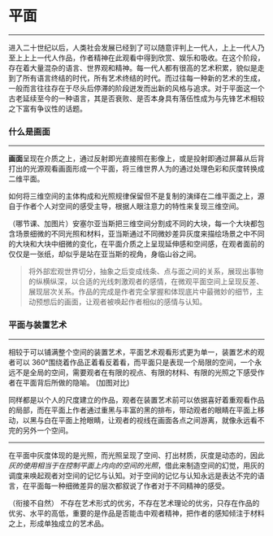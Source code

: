# 平面

----------

   进入二十世纪以后，人类社会发展已经到了可以随意评判上一代人，上上一代人乃至上上上一代人作品，作者精神在此观看中得到欣赏、娱乐和吸收。在这个阶段，存在着大量混杂的语言、世界观和精神。每一代人都有很高的艺术积累，貌似是走到了所有语言终结的时代，所有艺术终结的时代。而过往每一种新的艺术的生成，一般而言往往存在于尽头后停滞的阶段迸发而出新的风格与追求。对于平面这一个古老延续至今的一种语言，其是否衰败、是否本身具有落伍性成为与先锋艺术相较之下富有争议性的话题。

### 什么是画面

----------

   **画面**呈现在介质之上，通过反射即光直接照在影像上，或是投射即通过屏幕从后背打出的光源观看画面形成一个平面，将三维世界人为的通过处理色彩和灰度转换成二维平面。

如何将三维空间的主体构成和光照规律保留但不是复制的演绎在二维平面之上，源自于作者个人对空间的感受主导，根据人眼注意力的特性来复现三维空间。
>
（哪节课、加图片）安塞尔亚当斯把三维空间分割成不同的大块，每一个大块都包含场景细微的不同光照和材料，亚当斯通过不同微妙差异灰度来描绘场景之中不同的大块和大块中细微的变化，在平面介质之上呈现延伸感和空间感，在观者面前的仅仅是一张纸，却似乎是站在亚当斯的视角，身临山谷之间。

>将外部宏观世界切分，抽象之后变成线条、点与面之间的关系，展现出事物的纵横纵深，以合适的光线刺激观者的感情，在微观平面空间上呈现反差、展现层次关系。作品的完成是作者完全掌握和体现底片中最微妙的细节，主动预想后的画面，让观者被唤起作者相似的感情与认知。

### 平面与装置艺术

----------


相较于可以铺满整个空间的装置艺术，平面艺术观看形式更为单一，装置艺术的观者可以 360°围绕着作品正着看反着看，而平面只是表现一个局限的空间，一个永远不是全局的空间，需要观者在有限的视点、有限的材料、有限的光照之下感受作者在平面背后所做的隐喻。
(加图对比)

同样都是以个人的尺度建立的作品，观者在装置艺术前可以依据喜好着重观看作品的局部，而在平面上作者通过重黑与丰富的黑的排布，带动观者的眼睛在平面上移动，以黑与白在平面上抢眼睛，让观者的视线在画面各点之间游离，就像永远看不完的另外一个空间。

----------


在平面中灰度体现的是光照，而光照呈现了空间、打出材质，灰度是动态的，因此*灰的使用相当于在控制平面上内向的空间的光照*，借此来制造空间的幻觉，用灰的调度来唤起观者对空间的记忆与认知。对于空间的记忆与认知永远是表达不完的语言，在平面每一种细微差异的层次都叙说了作者对于不同精神的感受。

（衔接不自然）
不存在艺术形式的优劣，不存在艺术理论的优劣，只存在作品的优劣、水平的高低，重要的是作品是否能击中观者精神，把作者的感知倾注于材料之上，形成单独成立的艺术品。
